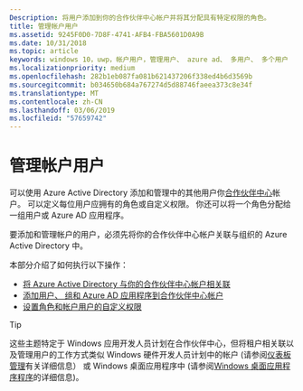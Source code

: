 ```yaml
---
Description: 将用户添加到你的合作伙伴中心帐户并将其分配具有特定权限的角色。
title: 管理帐户用户
ms.assetid: 9245F0D0-7D8F-4741-AFB4-FBA5601D0A9B
ms.date: 10/31/2018
ms.topic: article
keywords: windows 10，uwp，帐户用户，管理用户、 azure ad、 多用户、 多个用户
ms.localizationpriority: medium
ms.openlocfilehash: 282b1eb087fa081b621437206f338ed4b6d3569b
ms.sourcegitcommit: b034650b684a767274d5d88746faeea373c8e34f
ms.translationtype: MT
ms.contentlocale: zh-CN
ms.lasthandoff: 03/06/2019
ms.locfileid: "57659742"
---
```

# <a name="manage-account-users"></a>管理帐户用户

可以使用 Azure Active Directory 添加和管理中的其他用户你[合作伙伴中心](https://partner.microsoft.com/dashboard)帐户。 可以定义每位用户应拥有的角色或自定义权限。 你还可以将一个角色分配给一组用户或 Azure AD 应用程序。

要添加和管理帐户的用户，必须先将你的合作伙伴中心帐户关联与组织的 Azure Active Directory 中。 

本部分介绍了如何执行以下操作：

-   [将 Azure Active Directory 与你的合作伙伴中心帐户相关联](associate-azure-ad-with-dev-center.md)
-   [添加用户、 组和 Azure AD 应用程序到合作伙伴中心帐户](add-users-groups-and-azure-ad-applications.md)
-   [设置角色和帐户用户的自定义权限](set-custom-permissions-for-account-users.md)

> [!TIP]
> 这些主题特定于 Windows 应用开发人员计划在合作伙伴中心，但将租户相关联以及管理用户的工作方式类似 Windows 硬件开发人员计划中的帐户 (请参阅[仪表板管理](https://docs.microsoft.com/windows-hardware/drivers/dashboard/dashboard-administration)有关详细信息） 或 Windows 桌面应用程序中 (请参阅[Windows 桌面应用程序程序](https://docs.microsoft.com/windows/desktop/appxpkg/windows-desktop-application-program#add-and-manage-account-users)的详细信息)。
